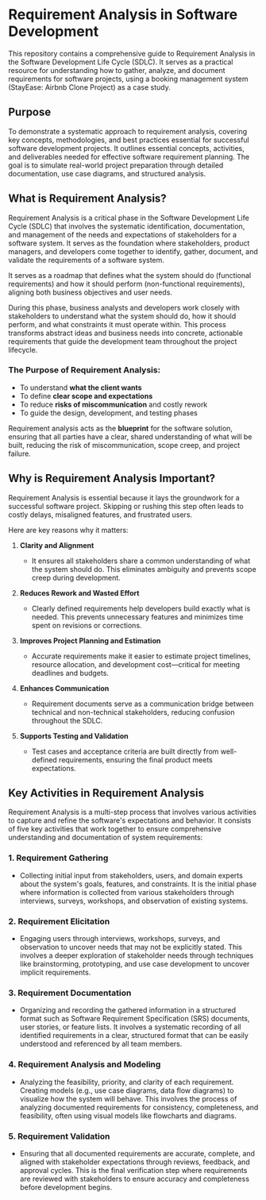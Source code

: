 # Requirement Analysis in Software Development

This repository contains a comprehensive guide to Requirement Analysis in the Software Development Life Cycle (SDLC). It serves as a practical resource for understanding how to gather, analyze, and document requirements for software projects, using a booking management system (StayEase: Airbnb Clone Project) as a case study.

## Purpose
To demonstrate a systematic approach to requirement analysis, covering key concepts, methodologies, and best practices essential for successful software development projects. It outlines essential concepts, activities, and deliverables needed for effective software requirement planning. The goal is to simulate real-world project preparation through detailed documentation, use case diagrams, and structured analysis.

## What is Requirement Analysis?

Requirement Analysis is a critical phase in the Software Development Life Cycle (SDLC) that involves the systematic identification, documentation, and management of the needs and expectations of stakeholders for a software system. It serves as the foundation where stakeholders, product managers, and developers come together to identify, gather, document, and validate the requirements of a software system. 

It serves as a roadmap that defines what the system should do (functional requirements) and how it should perform (non-functional requirements), aligning both business objectives and user needs.

During this phase, business analysts and developers work closely with stakeholders to understand what the system should do, how it should perform, and what constraints it must operate within. This process transforms abstract ideas and business needs into concrete, actionable requirements that guide the development team throughout the project lifecycle.


### The Purpose of Requirement Analysis:
- To understand **what the client wants**
- To define **clear scope and expectations**
- To reduce **risks of miscommunication** and costly rework
- To guide the design, development, and testing phases

Requirement analysis acts as the **blueprint** for the software solution, ensuring that all parties have a clear, shared understanding of what will be built, reducing the risk of miscommunication, scope creep, and project failure.

## Why is Requirement Analysis Important?

Requirement Analysis is essential because it lays the groundwork for a successful software project. Skipping or rushing this step often leads to costly delays, misaligned features, and frustrated users.

Here are key reasons why it matters:

1. **Clarity and Alignment**
   - It ensures all stakeholders share a common understanding of what the system should do. This eliminates ambiguity and prevents scope creep during development. 

2. **Reduces Rework and Wasted Effort**
   - Clearly defined requirements help developers build exactly what is needed. This prevents unnecessary features and minimizes time spent on revisions or corrections.

3. **Improves Project Planning and Estimation**
   - Accurate requirements make it easier to estimate project timelines, resource allocation, and development cost—critical for meeting deadlines and budgets.

4. **Enhances Communication**
   - Requirement documents serve as a communication bridge between technical and non-technical stakeholders, reducing confusion throughout the SDLC.

5. **Supports Testing and Validation**
   - Test cases and acceptance criteria are built directly from well-defined requirements, ensuring the final product meets expectations.


## Key Activities in Requirement Analysis

Requirement Analysis is a multi-step process that involves various activities to capture and refine the software's expectations and behavior. It consists of five key activities that work together to ensure comprehensive understanding and documentation of system requirements:

### 1. Requirement Gathering
- Collecting initial input from stakeholders, users, and domain experts about the system's goals, features, and constraints. It is the initial phase where information is collected from various stakeholders through interviews, surveys, workshops, and observation of existing systems.

### 2. Requirement Elicitation
- Engaging users through interviews, workshops, surveys, and observation to uncover needs that may not be explicitly stated. This involves a deeper exploration of stakeholder needs through techniques like brainstorming, prototyping, and use case development to uncover implicit requirements.

### 3. Requirement Documentation
- Organizing and recording the gathered information in a structured format such as Software Requirement Specification (SRS) documents, user stories, or feature lists. It involves a systematic recording of all identified requirements in a clear, structured format that can be easily understood and referenced by all team members.

### 4. Requirement Analysis and Modeling
- Analyzing the feasibility, priority, and clarity of each requirement. Creating models (e.g., use case diagrams, data flow diagrams) to visualize how the system will behave. This involves the process of analyzing documented requirements for consistency, completeness, and feasibility, often using visual models like flowcharts and diagrams.

### 5. Requirement Validation
- Ensuring that all documented requirements are accurate, complete, and aligned with stakeholder expectations through reviews, feedback, and approval cycles. This is the final verification step where requirements are reviewed with stakeholders to ensure accuracy and completeness before development begins.
